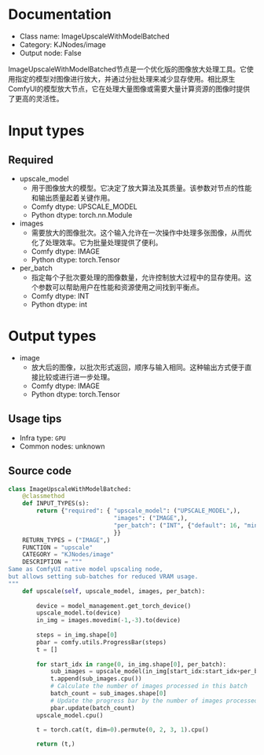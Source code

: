 
# Documentation
- Class name: ImageUpscaleWithModelBatched
- Category: KJNodes/image
- Output node: False

ImageUpscaleWithModelBatched节点是一个优化版的图像放大处理工具。它使用指定的模型对图像进行放大，并通过分批处理来减少显存使用。相比原生ComfyUI的模型放大节点，它在处理大量图像或需要大量计算资源的图像时提供了更高的灵活性。

# Input types
## Required
- upscale_model
    - 用于图像放大的模型。它决定了放大算法及其质量。该参数对节点的性能和输出质量起着关键作用。
    - Comfy dtype: UPSCALE_MODEL
    - Python dtype: torch.nn.Module
- images
    - 需要放大的图像批次。这个输入允许在一次操作中处理多张图像，从而优化了处理效率。它为批量处理提供了便利。
    - Comfy dtype: IMAGE
    - Python dtype: torch.Tensor
- per_batch
    - 指定每个子批次要处理的图像数量，允许控制放大过程中的显存使用。这个参数可以帮助用户在性能和资源使用之间找到平衡点。
    - Comfy dtype: INT
    - Python dtype: int

# Output types
- image
    - 放大后的图像，以批次形式返回，顺序与输入相同。这种输出方式便于直接比较或进行进一步处理。
    - Comfy dtype: IMAGE
    - Python dtype: torch.Tensor


## Usage tips
- Infra type: `GPU`
- Common nodes: unknown


## Source code
```python
class ImageUpscaleWithModelBatched:
    @classmethod
    def INPUT_TYPES(s):
        return {"required": { "upscale_model": ("UPSCALE_MODEL",),
                              "images": ("IMAGE",),
                              "per_batch": ("INT", {"default": 16, "min": 1, "max": 4096, "step": 1}),
                              }}
    RETURN_TYPES = ("IMAGE",)
    FUNCTION = "upscale"
    CATEGORY = "KJNodes/image"
    DESCRIPTION = """
Same as ComfyUI native model upscaling node,  
but allows setting sub-batches for reduced VRAM usage.
"""
    def upscale(self, upscale_model, images, per_batch):
        
        device = model_management.get_torch_device()
        upscale_model.to(device)
        in_img = images.movedim(-1,-3).to(device)
        
        steps = in_img.shape[0]
        pbar = comfy.utils.ProgressBar(steps)
        t = []
        
        for start_idx in range(0, in_img.shape[0], per_batch):
            sub_images = upscale_model(in_img[start_idx:start_idx+per_batch])
            t.append(sub_images.cpu())
            # Calculate the number of images processed in this batch
            batch_count = sub_images.shape[0]
            # Update the progress bar by the number of images processed in this batch
            pbar.update(batch_count)
        upscale_model.cpu()
        
        t = torch.cat(t, dim=0).permute(0, 2, 3, 1).cpu()

        return (t,)

```
